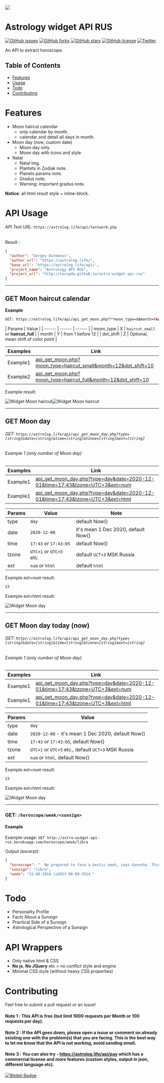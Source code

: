 ![](https://img.shields.io/badge/-Horoscope%20API-blueviolet.svg)

Astrology widget API RUS
======
[![GitHub issues](https://img.shields.io/github/issues/tapaswenipathak/astro-widget-api-rus.svg)](https://github.com/tecspda/astro-widget-api-rus/issues)
[![GitHub forks](https://img.shields.io/github/forks/tapaswenipathak/astro-widget-api-rus.svg)](https://github.com/tecspda/astro-widget-api-rus/network)
[![GitHub stars](https://img.shields.io/github/stars/tapaswenipathak/astro-widget-api-rus.svg)](https://github.com/tecspda/astro-widget-api-rus/stargazers)
[![GitHub license](https://img.shields.io/github/license/tapaswenipathak/astro-widget-api-rus.svg)](https://github.com/tecspda/astro-widget-api-rus/blob/master/License.md)
[![Twitter](https://img.shields.io/twitter/url/https/github.com/tapaswenipathak/astro-widget-api-rus.svg?label=astro-widget-api-rus&style=social)](https://twitter.com/intent/tweet?text=Horoscope%20API:&url=https%3A%2F%2Fgithub.com%2Ftapaswenipathak%2Fastro-widget-api-rus)

An API to extract horoscope.

## Table of Contents

* [Features](#features)
* [Usage](#api-usage)
* [Todo](#todo)
* [Contributing](#contributing)

# Features

* Moon haircut calendar 
  * only calendar by month.
  * calendar and detail all days in month.
* Moon day (now, custom date)
  * Moon day only
  * Moon day with icons and style  
* Natal
  * Natal img.
  * Plantets in Zodiak note.
  * Planets params note.
  * Gradus note.
  * Warning: important gradus note.
  
**Notice**: all html result style = inline-block. 
  
# API Usage
###### API Test URL: `https://astrolog.life/api/testwork.php`

Result :
```json
{
  "author": "Sergey Durmanov", 
  "author_url": "https://astrolog.life/", 
  "base_url": "https://astrolog.life/api/", 
  "project_name": "Astrology API RUS", 
  "project_url": "http://tecspda.github.io/astro-widget-api-rus"
}
```
<hr>

## GET Moon haircut calendar
**Example**
```html
GET: https://astrolog.life/api/api_get_moon.php?**moon_type=X&month=Y&dot_shift=Z
```
| Params | Value |
| ------ | ------ | ------ |
| moon_type | X | `haircut_small` or **haircut_full** |
| month | Y | from 1 before 12 |
| dot_shift | Z | Optional, mean shift of color point |

| Examples | Link |
| ------ | ------ |
| Example1 | [api_get_moon.php?moon_type=haircut_small&month=12&dot_shift=10](https://astrolog.life/api/api_get_moon.php?moon_type=haircut_small&month=12&dot_shift=10)|
| Example2 | [api_get_moon.php?moon_type=haircut_full&month=12&dot_shift=10](https://astrolog.life/api/api_get_moon.php?moon_type=haircut_full&month=12&dot_shift=10)|

Example result:

![Widget Moon haircut](https://astrolog.life/api/git_review/img/example_small.svg)![Widget Moon haircut](https://astrolog.life/api/git_review/img/example_moon_day_note1.svg)

<hr>

## GET Moon day
###### GET: `https://astrolog.life/api/api_get_moon_day.php?type=[string]&date=[string]&time=[string]&tzone=[string]&ext=[string]`
###### Example 1 (only number of Moon day)
| Examples | Link |
| ------ | ------ |
| Example1 | [api_get_moon_day.php?type=day&date=2020-12-01&time=17:43&tzone=UTC+3&ext=num](https://astrolog.life/api/api_get_moon_day.php?type=day&date=2020-12-08&time=17:43&tzone=UTC+3&ext=num)|
| Example1 | [api_get_moon_day.php?type=day&date=2020-12-01&time=17:43&tzone=UTC+3&ext=html](https://astrolog.life/api/api_get_moon_day.php?type=day&date=2020-12-08&time=17:43&tzone=UTC+3&ext=html)|

| Params | Value | Note |
| ------ | ------ | ------ |
| type | `day` | default Now() |
| date | `2020-12-08` | it's mean 1 Dec 2020, default Now() |
| time | `17:43` or `17:43:05` | default Now() |
| tzone | `UTC+1` or `UTC+5` etc. | default `UCT+3` MSK Russia |
| ext | `num` or `html` | default `html` |


Example ext=num result:

```html
23
```
Example ext=html result:

![Widget Moon day](https://astrolog.life/api/git_review/img/example_day_html.svg)

<hr>

## GET Moon day today (now)
###### GET: `https://astrolog.life/api/api_get_moon_day.php?type=[string]&date=[string]&time=[string]&tzone=[string]&ext=[string]`
###### Example 1 (only number of Moon day)
| Examples | Link |
| ------ | ------ |
| Example1 | [api_get_moon_day.php?type=day&date=2020-12-01&time=17:43&tzone=UTC+3&ext=num](https://astrolog.life/api/api_get_moon_day.php?type=day&date=2020-12-08&time=17:43&tzone=UTC+3&ext=num)|
| Example1 | [api_get_moon_day.php?type=day&date=2020-12-01&time=17:43&tzone=UTC+3&ext=html](https://astrolog.life/api/api_get_moon_day.php?type=day&date=2020-12-08&time=17:43&tzone=UTC+3&ext=html)|

| Params | Value |
| ------ | ------ |
| type | `day` |
| date | `2020-12-08` - it's mean 1 Dec 2020, default Now() |
| time | `17:43` or `17:43:05`, default Now() |
| tzone | `UTC+1` or `UTC+5` etc., default `UCT+3` MSK Russia |
| ext | `num` or `html`, default Now() |


Example ext=num result:

```html
23
```
Example ext=html result:

![Widget Moon day](https://astrolog.life/api/git_review/img/example_day_html.svg)

<hr>

### GET: `/horoscope/week/<sunsign>`
#### Example
Example usage: `GET http://astro-widget-api-rus.herokuapp.com/horoscope/week/libra`

Output (excerpt):
```json
{
  "horoscope": "  Be prepared to face a hectic week, says Ganesha. Things that were dormant shall now start gaining momentum. Your financial graph will gradually start going up. Things on both the personal and professional fronts are likely to become smoother. Your relations with your bosses shall improve. Boss and You! Finding difficulty to get along with your superior in your office, our expert astrologers can help you out. Get this report to get guidance from an astrological standpoint \u2013 as this report is based on your Natal Chart, it will be fully personalised for you. You shall be spending money on friends, but they shall return the favour by holding you in high regard and showering a lot of affection on you. This week, you shall also be able to earn through contacts and your reputation shall spread through word of mouth, fetching many assignments. This week is good for working with youngsters. That is to say, if you wish to impart training to the youngsters in your company or even in your family, this is the best week. Ganesha feels your approach towards social and personal issues shall be diplomatic.   Birth Horoscope Use the power of Astrology to understand yourself in a better way and get a sense of direction and purpose in life. The cosmic imprint of the stars has a profound impact on your life. Unravel your true potential through the Birth Horoscope report, being offered for free.      Get It Now! ", 
  "sunsign": "libra", 
  "week": "31-08-2014 \u2013 06-09-2014 "
}
```


# Todo
* Personality Profile
* Facts About a Sunsign
* Practical Side of a Sunsign
* Astrological Perspective of a Sunsign

# API Wrappers 
* Only native html & CSS 
* **No js**, **No JQuery** etc = no conflict style and engine
* Minimal CSS style (without heavy CSS properties)

# Contributing
Feel free to submit a pull request or an issue!



#### Note 1 : This API is free (but limit 1000 requests per Month or 100 requests per day).  

#### Note 2 : If the API goes down, please open a issue or comment on already existing one with the problem(s) that you are facing. This is the best way to let me know that the API is not working, avoid sending email. 

#### Note 3 : You can also try - https://astrolog.life/api/pay which has a commercial license and more features (custom styles, output in json, different language etc).

[![Bitdeli Badge](https://d2weczhvl823v0.cloudfront.net/tapasweni-pathak/astro-widget-api-rus/trend.png)](https://bitdeli.com/free "Bitdeli Badge")
